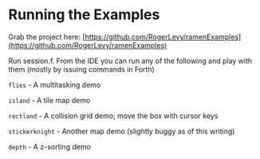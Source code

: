 # Running the Examples

Grab the project here:  [https://github.com/RogerLevy/ramenExamples](https://github.com/RogerLevy/ramenExamples)

Run session.f.  From the IDE you can run any of the following and play with them (mostly by issuing commands in Forth)

`flies` - A multitasking demo

`island` - A tile map demo

`rectland` - A collision grid demo; move the box with cursor keys

`stickerknight` - Another map demo (slightly buggy as of this writing)

`depth` - A z-sorting demo